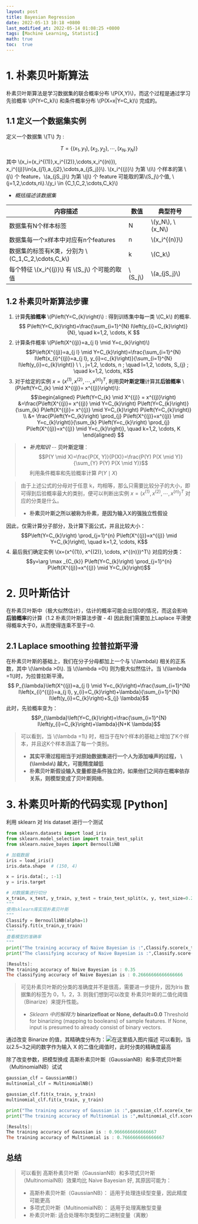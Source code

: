 ```yaml
---
layout: post
title: Bayesian Regression
date: 2022-05-13 10:18 +0800
last_modified_at: 2022-05-14 01:08:25 +0800
tags: [Machine Learning, Statistic]
math: true
toc:  true
---
```


# 1. 朴素贝叶斯算法
朴素贝叶斯算法是学习数据集的联合概率分布 \\\(P(X,Y)\\\)，而这个过程是通过学习先验概率 \\\(P(Y=C_k)\\\) 和条件概率分布 \\\(P(X=x|Y=C_k)\\\) 完成的。
## 1.1 定义一个数据集实例
定义一个数据集 \\\(T\\\) 为 :

$$
T=\{ (x_1,y_1),(x_2,y_2),\cdots,(x_N,y_N)  \}
$$

其中 \\\(x_i=(x_i^{(1)},x_i^{(2)},\cdots,x_i^{(n)}), x_i^{(j)}\in\{a_{j1},a_{j2},\cdots,a_{jS_j}\}\\\).
\\\(x_i^{(j)}\\\) 为第 \\\(i\\\) 个样本的第 \\\(j\\\) 个 feature，\\\(a_{jS_j}\\\) 为第 \\\(j\\\) 个 feature 可能取的第\\\(S_j\\\)个值, \\\(j=1,2,\cdots,n\\\).\\\(y_i \in \{C_1,C_2,\cdots,C_k\}\\\)
- *概括描述该数据集*

|内容描述|数值 |典型符号|
|--|-- |--|
|数据集有N个样本标签|N|\\\(y_N\\\), \\\(x_N\\\)|
|数据集每一个x样本中对应有n个features|n|\\\(x_i^{(n)}\\\)|
|数据集的标签有K类，分别为 \\\(C_1,C_2,\cdots,C_k\\\)|k|\\\(C_k\\\)|
|每个特征 \\\(x_i^{(j)}\\\) 有 \\\(S_j\\\) 个可能的取值|\\\(S_j\\\)|\\\(a_{jS_j}\\\)|

## 1.2 朴素贝叶斯算法步骤
1. 计算**先验概率** \\\(P\left(Y=C_{k}\right)\\\) : 得到训练集中每一类 \\\(C_k\\\) 的概率.
$$ P\left(Y=C_{k}\right)=\frac{\sum_{i=1}^{N} I\left(y_{i}=C_{k}\right)}{N}, \quad k=1,2, \cdots, K $$
2. 计算条件概率 \\\(P\left(X^{(j)}=a_{j l} \mid Y=c_{k}\right)\\\)
$$P\left(X^{(j)}=a_{j l} \mid Y=C_{k}\right)=\frac{\sum_{i=1}^{N} I\left(x_{i}^{(j)}=a_{j l}, y_{i}=c_{k}\right)}{\sum_{i=1}^{N} I\left(y_{i}=c_{k}\right)} \ \ , j=1,2, \cdots, n ; \quad l=1,2, \cdots, S_{j} ; \quad k=1,2, \cdots, K$$
3. 对于给定的实例 $x=(x^{(1)}, x^{(2)}, \cdots, x^{(n)})^T$, 利用**贝叶斯定理**计算其**后验概率** \\\(P\left(Y=C_{k} \mid X^{(j)}= x^{(j)}\right)\\\):
$$\begin{aligned} 
P\left(Y=C_{k} \mid X^{(j)} =  x^{(j)}\right) &=\frac{P\left(X^{(j)}= x^{(j)} \mid Y=C_{k}\right) P\left(Y=C_{k}\right)}{\sum_{k} P\left(X^{(j)}= x^{(j)} \mid Y=C_{k}\right) P\left(Y=C_{k}\right)}  \\
&= \frac{P\left(Y=C_{k}\right) \prod_{j} P\left(X^{(j)}=x^{(j)} \mid Y=c_{k}\right)}{\sum_{k} P\left(Y=c_{k}\right) \prod_{j} P\left(X^{(j)}=x^{(j)} \mid Y=c_{k}\right)}, \quad k=1,2, \cdots, K 
\end{aligned} $$
> - ***补充知识*** -- **贝叶斯定理**：
> $$P(Y \mid X)=\frac{P(X, Y)}{P(X)}=\frac{P(Y) P(X \mid Y)}{\sum_{Y} P(Y) P(X \mid Y)}$$
> 利用条件概率和先验概率计算 $P(Y \mid X)$

> 由于上述公式的分母对于任意 k，均相等，那么只需要比较分子的大小，即可得到后验概率最大的类别，便可以判断出实例  $x=(x^{(1)}, x^{(2)}, \cdots, x^{(n)})^T$ 对应的分类是什么。
> - **朴素贝叶斯之所以被称为朴素，是因为输入X的强独立性假设**

因此，仅需计算分子部分，及计算下面公式，并且比较大小：
$$P\left(Y=C_{k}\right) \prod_{j=1}^{n} P\left(X^{(j)}=x^{(j)} \mid Y=C_{k}\right), \quad k=1,2, \cdots, K$$
4. 最后我们确定实例 \\\(x=(x^{(1)}, x^{(2)}, \cdots, x^{(n)})^T\\\) 对应的分类：
$$y=\arg \max _{C_{k}} P\left(Y=C_{k}\right) \prod_{j=1}^{n} P\left(X^{(j)}=x^{(j)} \mid Y=C_{k}\right)$$

# 2. 贝叶斯估计
在朴素贝叶斯中（极大似然估计），估计的概率可能会出现0的情况，而这会影响**后验概率**的计算（1.2 朴素贝叶斯算法步骤 - 4) 因此我们需要加上Laplace 平滑使得概率大于0，从而使得连乘不至于=0.
## 2.1 Laplace smoothing 拉普拉斯平滑
在朴素贝叶斯的基础上，我们在分子分母都加上一个与 \\\(\lambda\\\) 相关的正系数，其中 \\\(\lambda >0\\\). 当 \\\(\lambda =0\\\) 则为极大似然估计。当 \\\(\lambda =1\\\)时，为拉普拉斯平滑。
$$ P_{\lambda}\left(X^{(j)}=a_{j l} \mid Y=c_{k}\right)=\frac{\sum_{i=1}^{N} I\left(x_{i}^{(j)}=a_{j l}, y_{i}=C_{k}\right)+\lambda}{\sum_{i=1}^{N} I\left(y_{i}=C_{k}\right)+S_{j} \lambda}$$
此时，先验概率变为：
$$P_{\lambda}\left(Y=C_{k}\right)=\frac{\sum_{i=1}^{N} I\left(y_{i}=C_{k}\right)+\lambda}{N+K \lambda}$$
> 可以看到，当 \\\(\lambda =1\\\) 时，相当于在N个样本的基础上增加了K个样本，并且这K个样本涵盖了每一个类别。
>  - **其实平滑过程相当于对原始数据集进行一个人为添加噪声的过程， \\\(\lambda\\\) 越大，可能精度越低**
>  - **朴素贝叶斯假设输入变量都是条件独立的，如果他们之间存在概率依存关系，则模型变成了贝叶斯网络**。

# 3. 朴素贝叶斯的代码实现 [Python]
利用 sklearn 对 Iris dataset 进行一个测试 
```python
from sklearn.datasets import load_iris
from sklearn.model_selection import train_test_split
from sklearn.naive_bayes import BernoulliNB

​# 加载数据
iris = load_iris()
iris.data.shape  # (150, 4)

x = iris.data[:, :-1]
y = iris.target

# 对数据集进行切分
x_train, x_test, y_train, y_test = train_test_split(x, y, test_size=0.2, random_state=666)
"""
使用sklearn库实现朴素贝叶斯
"""
Classify = BernoulliNB(alpha=1)
Classify.fit(x_train,y_train)
"""
查看模型的准确率
"""
print("The training accuracy of Naive Bayesian is :",Classify.score(x_train,y_train))
print("The classifying accuracy of Naive Bayesian is :",Classify.score(x_test,y_test))
```

```powershell
[Results]:
The training accuracy of Naive Bayesian is : 0.35
The classifying accuracy of Naive Bayesian is : 0.26666666666666666
```
>  可见朴素贝叶斯的分类的准确度并不是很高，需要进一步提升，因为Iris 数据集的标签为 0，1，2，3. 则我们想到可以改变 朴素贝叶斯的二值化阈值 （Binarize）来提升性能。
> - *Sklearn 中的解释为*
> **binarizefloat or None, default=0.0**
Threshold for binarizing (mapping to booleans) of sample features. If None, input is presumed to already consist of binary vectors. 

通过改变 Binarize 的值，其精确度分布为：![在这里插入图片描述](https://img-blog.csdnimg.cn/37026b46b3e643d9bd275e172580abf4.png?x-oss-process=image/watermark,type_d3F5LXplbmhlaQ,shadow_50,text_Q1NETiBASmFzb25EZWFu,size_15,color_FFFFFF,t_70,g_se,x_16#pic_center)
可以看到，当以2.5~3之间的数字作为输入 X 的二值化阈值时，此时分类的精确度最高

除了改变参数，把模型换成 高斯朴素贝叶斯（GaussianNB）和多项式贝叶斯（MultinomialNB）试试

```python
gaussian_clf = GaussianNB()
multinomial_clf = MultinomialNB()

gaussian_clf.fit(x_train, y_train)
multinomial_clf.fit(x_train, y_train)

print("The training accuracy of Gaussian is :",gaussian_clf.score(x_test,y_test))
print("The training accuracy of Multinomial is :",multinomial_clf.score(x_test,y_test))
```


```powershell
[Results]:
The training accuracy of Gaussian is : 0.9666666666666667
The training accuracy of Multinomial is : 0.7666666666666667
```
## 总结
> 可以看到 高斯朴素贝叶斯（GaussianNB）和多项式贝叶斯（MultinomialNB）效果均比 Naive Bayesian 好, 其原因可能为：
>  - 高斯朴素贝叶斯（GaussianNB）： 适用于处理连续型变量，因此精度可能更高
>  - 多项式贝叶斯（MultinomialNB）： 适用于处理离散型变量
> - 朴素贝叶斯:  适合处理布尔类型的二进制变量（离散）